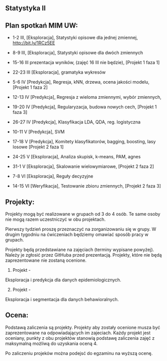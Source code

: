 Statystyka II
-------------

Plan spotka&#324; MIM UW:
-------------------------

* 1-2 III,  [Eksploracja], Statystyki opisowe dla jednej zmiennej, http://bit.ly/1RCz5EE 
* 8-9 III,  [Eksploracja], Statystyki opisowe dla dwóch zmiennych
* 15-16 III prezentacja wyników, (zajęć 16 III nie będzie), [Projekt 1 faza 1]
* 22-23 III [Eksploracja], gramatyka wykresów
* 5-6 IV    [Predykcja], Regresja, kNN, drzewa, ocena jakości modelu, [Projekt 1 faza 2]
* 12-13 IV  [Predykcja], Regresja z wieloma zmiennymi, wybór zmiennych,
* 19-20 IV  [Predykcja], Regularyzacja, budowa nowych cech, [Projekt 1 faza 3]

* 26-27 IV  [Predykcja], Klasyfikacja LDA, QDA, reg. logistyczna
* 10-11 V   [Predykcja], SVM 
* 17-18 V   [Predykcja], Komitety klasyfikatorów, bagging, boosting, lasy losowe [Projekt 2 faza 1]
* 24-25 V   [Eksploracja], Analiza skupisk, k-means, PAM, agnes
* 31-1 V    [Eksploracja], Skalowanie wielowymiarowe, [Projekt 2 faza 2]
* 7-8 VI    [Eksploracja], Reguły decyzyjne
* 14-15 VI  [Weryfikacja], Testowanie zbioru zmiennych, [Projekt 2 faza 3]


Projekty:
---------

Projekty mogą być realizowane w grupach od 3 do 4 osób. Te same osoby nie mogą razem uczestniczyć w obu projektach.

Pierwszy tydzień proszę przeznaczyć na zorganizowaniu się w grupy. W drugim tygodniu na ćwiczeniach będziemy omawiać sposób pracy w grupach.

Projekty będą przedstawiane na zajęciach (terminy wypisane powyżej). Należy je zgłosić przez GitHuba przed prezentacją. Projekty, które nie będą zaprezentowane nie zostaną ocenione.

1. Projekt - 

Eksploracja i predykcja dla danych epidemiologicznych.

2. Projekt - 

Eksploracja i segmentacja dla danych behawioralnych.

Ocena:
------

Podstawą zaliczenia są projekty. 
Projekty aby zostały ocenione musza być zaprezentowane na odpowiadających im zajeciach.
Każdy projekt jest oceniany, punkty z obu projektów stanowią podstawę zaliczenia zajęć z maksymalną możliwą do uzyskania oceną 4.

Po zaliczeniu projeków można podejsć do egzaminu na wyższą ocenę.


